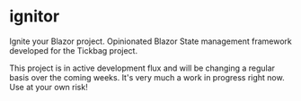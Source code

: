 # ignitor
Ignite your Blazor project. Opinionated Blazor State management framework developed for the Tickbag project.

This project is in active development flux and will be changing a regular basis over the coming weeks.
It's very much a work in progress right now. Use at your own risk!
